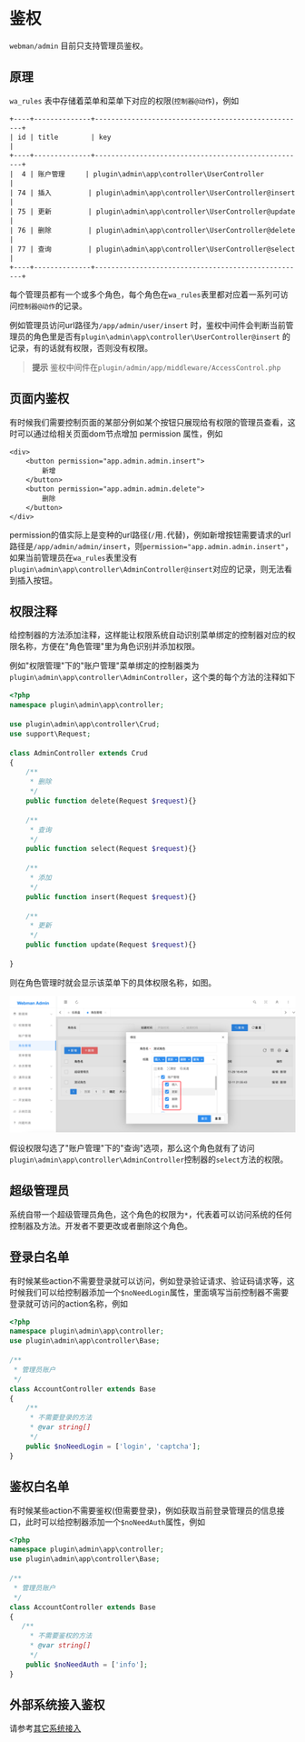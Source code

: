 # 鉴权

`webman/admin` 目前只支持管理员鉴权。

## 原理

`wa_rules` 表中存储着菜单和菜单下对应的权限(`控制器@动作`)，例如
```
+----+--------------+----------------------------------------------------+
| id | title        | key                                                |
+----+--------------+----------------------------------------------------+
|  4 | 账户管理     | plugin\admin\app\controller\UserController        |
| 74 | 插入         | plugin\admin\app\controller\UserController@insert |
| 75 | 更新         | plugin\admin\app\controller\UserController@update |
| 76 | 删除         | plugin\admin\app\controller\UserController@delete |
| 77 | 查询         | plugin\admin\app\controller\UserController@select |
+----+--------------+----------------------------------------------------+
```

每个管理员都有一个或多个角色，每个角色在`wa_rules`表里都对应着一系列可访问`控制器@动作`的记录。

例如管理员访问url路径为`/app/admin/user/insert` 时，鉴权中间件会判断当前管理员的角色里是否有`plugin\admin\app\controller\UserController@insert` 的记录，有的话就有权限，否则没有权限。

> **提示**
> 鉴权中间件在`plugin/admin/app/middleware/AccessControl.php`

## 页面内鉴权
有时候我们需要控制页面的某部分例如某个按钮只展现给有权限的管理员查看，这时可以通过给相关页面dom节点增加 permission 属性，例如
```
<div>
    <button permission="app.admin.admin.insert">
        新增
    </button>
    <button permission="app.admin.admin.delete">
        删除
    </button>
</div>
```
permission的值实际上是变种的url路径(`/`用`.`代替)，例如新增按钮需要请求的url路径是`/app/admin/admin/insert`，则`permission="app.admin.admin.insert"`，如果当前管理员在`wa_rules`表里没有`plugin\admin\app\controller\AdminController@insert`对应的记录，则无法看到插入按钮。

## 权限注释
给控制器的方法添加注释，这样能让权限系统自动识别菜单绑定的控制器对应的权限名称，方便在"角色管理"里为角色识别并添加权限。

例如"权限管理"下的"账户管理"菜单绑定的控制器类为`plugin\admin\app\controller\AdminController`，这个类的每个方法的注释如下

```php
<?php
namespace plugin\admin\app\controller;

use plugin\admin\app\controller\Crud;
use support\Request;

class AdminController extends Crud
{
    /**
     * 删除
     */
    public function delete(Request $request){}
    
    /**
     * 查询
     */
    public function select(Request $request){}
    
    /**
     * 添加
     */
    public function insert(Request $request){}
    
    /**
     * 更新
     */
    public function update(Request $request){}

}
```

则在角色管理时就会显示该菜单下的具体权限名称，如图。

![img.png](img.png)

假设权限勾选了"账户管理"下的"查询"选项，那么这个角色就有了访问`plugin\admin\app\controller\AdminController`控制器的`select`方法的权限。

## 超级管理员
系统自带一个超级管理员角色，这个角色的权限为`*`，代表着可以访问系统的任何控制器及方法。开发者不要更改或者删除这个角色。

## 登录白名单
有时候某些action不需要登录就可以访问，例如登录验证请求、验证码请求等，这时候我们可以给控制器添加一个`$noNeedLogin`属性，里面填写当前控制器不需要登录就可访问的action名称，例如
```php
<?php
namespace plugin\admin\app\controller;
use plugin\admin\app\controller\Base;

/**
 * 管理员账户
 */
class AccountController extends Base
{
    /**
     * 不需要登录的方法
     * @var string[]
     */
    public $noNeedLogin = ['login', 'captcha'];
}
```

## 鉴权白名单
有时候某些action不需要鉴权(但需要登录)，例如获取当前登录管理员的信息接口，此时可以给控制器添加一个`$noNeedAuth`属性，例如

```php
<?php
namespace plugin\admin\app\controller;
use plugin\admin\app\controller\Base;

/**
 * 管理员账户
 */
class AccountController extends Base
{
   /**
     * 不需要鉴权的方法
     * @var string[]
     */
    public $noNeedAuth = ['info'];
}
```

## 外部系统接入鉴权

请参考[其它系统接入](link.md)